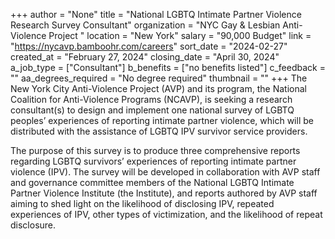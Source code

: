+++
author = "None"
title = "National LGBTQ Intimate Partner Violence Research Survey Consultant"
organization = "NYC Gay & Lesbian Anti-Violence Project "
location = "New York"
salary = "90,000 Budget"
link = "https://nycavp.bamboohr.com/careers"
sort_date = "2024-02-27"
created_at = "February 27, 2024"
closing_date = "April 30, 2024"
a_job_type = ["Consultant"]
b_benefits = ["no benefits listed"]
c_feedback = ""
aa_degrees_required = "No degree required"
thumbnail = ""
+++
The New York City Anti-Violence Project (AVP) and its program, the National Coalition for Anti-Violence Programs (NCAVP), is seeking a research consultant(s) to design and implement one national survey of LGBTQ peoples’ experiences of reporting intimate partner violence, which will be distributed with the assistance of LGBTQ IPV survivor service providers.

 

The purpose of this survey is to produce three comprehensive reports regarding LGBTQ survivors’ experiences of reporting intimate partner violence (IPV). The survey will be developed in collaboration with AVP staff and governance committee members of the National LGBTQ Intimate Partner Violence Institute (the Institute), and reports authored by AVP staff aiming to shed light on the likelihood of disclosing IPV, repeated experiences of IPV, other types of victimization, and the likelihood of repeat disclosure.   